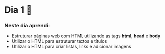 # Dia 1 📆

### Neste dia aprendi:

* Estruturar páginas web com HTML utilizando as tags **html**, **head** e **body**
* Utilizar o HTML para estruturar textos e títulos
* Utilizar o HTML para criar listas, links e adicionar imagens

